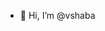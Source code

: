 - 👋 Hi, I’m @vshaba

<!---
vshaba/vshaba is a ✨ special ✨ repository because its `README.md` (this file) appears on your GitHub profile.
You can click the Preview link to take a look at your changes.
--->
